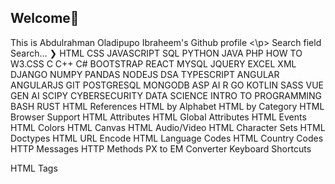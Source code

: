 ## Welcome👋
<p> This is Abdulrahman Oladipupo Ibraheem's Github profile  <\p>
Search field
Search...
     ❯   HTML CSS JAVASCRIPT SQL PYTHON JAVA PHP HOW TO W3.CSS C C++ C# BOOTSTRAP REACT MYSQL JQUERY EXCEL XML DJANGO NUMPY PANDAS NODEJS DSA TYPESCRIPT ANGULAR ANGULARJS GIT POSTGRESQL MONGODB ASP AI R GO KOTLIN SASS VUE GEN AI SCIPY CYBERSECURITY DATA SCIENCE INTRO TO PROGRAMMING BASH RUST 
HTML References
HTML by Alphabet
HTML by Category
HTML Browser Support
HTML Attributes
HTML Global Attributes
HTML Events
HTML Colors
HTML Canvas
HTML Audio/Video
HTML Character Sets
HTML Doctypes
HTML URL Encode
HTML Language Codes
HTML Country Codes
HTTP Messages
HTTP Methods
PX to EM Converter
Keyboard Shortcuts

HTML Tags
<!-->
<!DOCTYPE>
<a>
<abbr>
<acronym>
<address>
<applet>
<area>
<article>
<aside>
<audio>
<b>
<base>
<basefont>
<bdi>
<bdo>
<big>
<blockquote>
<body>
<br>
<button>
<canvas>
<caption>
<center>
<cite>
<code>
<col>
<colgroup>
<data>
<datalist>
<dd>
<del>
<details>
<dfn>
<dialog>
<dir>
<div>
<dl>
<dt>
<em>
<embed>
<fieldset>
<figcaption>
<figure>
<font>
<footer>
<form>
<frame>
<frameset>
<h1> - <h6>
<head>
<header>
<hgroup>
<hr>
<html>
<i>
<iframe>
<img>
<input>
<ins>
<kbd>
<label>
<legend>
<li>
<link>
<main>
<map>
<mark>
<menu>
<meta>
<meter>
<nav>
<noframes>
<noscript>
<object>
<ol>
<optgroup>
<option>
<output>
<p>
<param>
<picture>
<pre>
<progress>
<q>
<rp>
<rt>
<ruby>
<s>
<samp>
<script>
<search>
<section>
<select>
<small>
<source>
<span>
<strike>
<strong>
<style>
<sub>
<summary>
<sup>
<svg>
<table>
<tbody>
<td>
<template>
<textarea>
<tfoot>
<th>
<thead>
<time>
<title>
<tr>
<track>
<tt>
<u>
<ul>
<var>
<video>
<wbr>



HTML <p> Tag

Example
A paragraph is marked up as follows:

<p>This is some text in a paragraph.</p>
More "Try it Yourself" examples below.

Definition and Usage
The <p> tag defines a paragraph.

Browsers automatically add a single blank line before and after each <p> element.

Tip: Use CSS to style paragraphs.

Browser Support
Element					
<p>	Yes	Yes	Yes	Yes	Yes
Global Attributes
The <p> tag also supports the Global Attributes in HTML.

Event Attributes
The <p> tag also supports the Event Attributes in HTML.

ADVERTISEMENT

REMOVE ADS

More Examples
Example
Align text in a paragraph (with CSS):

<p style="text-align:right">This is some text in a paragraph.</p>
Example
Style paragraphs with CSS:

<html>
<head>
<style>
p {
  color: navy;
  text-indent: 30px;
  text-transform: uppercase;
}
</style>
</head>
<body>

<p>Lorem ipsum dolor sit amet, consectetur adipiscing elit, sed do eiusmod tempor incididunt ut labore et dolore magna aliqua. Ut enim ad minim veniam, quis nostrud exercitation ullamco laboris nisi ut aliquip ex ea commodo consequat. Duis aute irure dolor in reprehenderit in voluptate velit esse cillum dolore eu fugiat nulla pariatur. Excepteur sint occaecat cupidatat non proident, sunt in culpa qui officia deserunt mollit anim id est laborum.</p>

</body>
</html>
  
<!--
**rahmanoladi/rahmanoladi** is a ✨ _special_ ✨ repository because its `README.md` (this file) appears on your GitHub profile.

Here are some ideas to get you started:

- 🔭 I’m currently working on ...
- 🌱 I’m currently learning ...
- 👯 I’m looking to collaborate on ...
- 🤔 I’m looking for help with ...
- 💬 Ask me about ...
- 📫 How to reach me: ...
- 😄 Pronouns: ...
- ⚡ Fun fact: ...
-->
